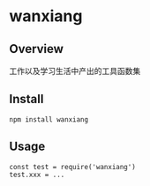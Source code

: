 # wanxiang

## Overview
工作以及学习生活中产出的工具函数集

## Install
```
npm install wanxiang
```

## Usage
```
const test = require('wanxiang')
test.xxx = ...
```